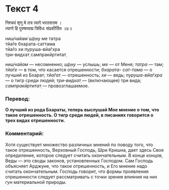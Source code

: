 # Текст 4

निश्चयं शृणु मे तत्र त्यागे भरतसत्तम ।  
त्यागो हि पुरुषव्याघ्र त्रिविधः संप्रकीर्तितः ॥४॥

ниш́чайам̇ ш́р̣н̣у ме татра  
тйа̄ге бхарата-саттама  
тйа̄го хи пуруша-вйа̄гхра  
три-видхат̣ сампракӣртитат̣

_ниш́чайам_ — несомненно; _ш́р̣н̣у_ — услышь; _ме_ — от Меня; _татра_ — там; _тйа̄ге_ — в том, что касается отрешенности; _бхарата- сат-тама_ — о лучший из Бхарат; _тйа̄гат̣_ — отрешенность; _хи_ — ведь; _пуруша-вйа̄гхра_ — о тигр среди людей; _три-видхат̣_ — (включающее) три вида; _сампракӣртитат̣_ — провозглашаемое.

### Перевод:

**О лучший из рода Бхараты, теперь выслушай Мое мнение о том, что такое отрешенность. О тигр среди людей, в писаниях говорится о трех видах отрешенности.**

### Комментарий:

Хотя существует множество различных мнений по поводу того, что такое отрешенность, Верховный Господь, Шри Кришна, дает здесь Свое определение, которое следует считать окончательным. В конце концов, Веды — это своды законов, установленных Господом. Сам Господь объясняет Арджуне, что такое отрешенность, и Его мнение надо считать окончательным. Господь говорит, что формы проявления отрешенности следует рассматривать с точки зрения влияния на них _гун_ материальной природы.